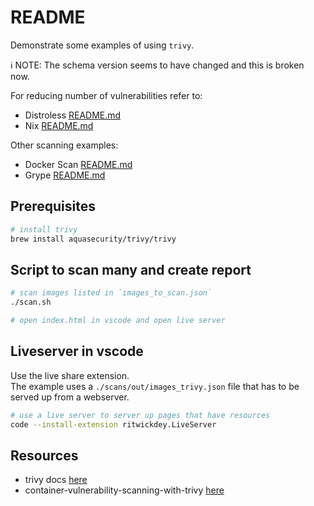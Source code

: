 # README

Demonstrate some examples of using `trivy`.  

ℹ NOTE: The schema version seems to have changed and this is broken now.  

For reducing number of vulnerabilities refer to:

* Distroless [README.md](../28_distroless/README.md)  
* Nix [README.md](https://github.com/chrisguest75/nix-examples/blob/master/README.md)  

Other scanning examples:

* Docker Scan [README.md](../45_docker_scan_process_mongo/README.md)  
* Grype [README.md](../49_grype/README.md)  

## Prerequisites

```sh
# install trivy
brew install aquasecurity/trivy/trivy
```

## Script to scan many and create report

```sh
# scan images listed in `images_to_scan.json`
./scan.sh

# open index.html in vscode and open live server
```

## Liveserver in vscode

Use the live share extension.  
The example uses a `./scans/out/images_trivy.json` file that has to be served up from a webserver.

```sh
# use a live server to server up pages that have resources
code --install-extension ritwickdey.LiveServer
```

## Resources

* trivy docs [here](https://aquasecurity.github.io/trivy/v0.18.3/installation/)  
* container-vulnerability-scanning-with-trivy [here](https://www.bluetab.net/en/container-vulnerability-scanning-with-trivy/)  
